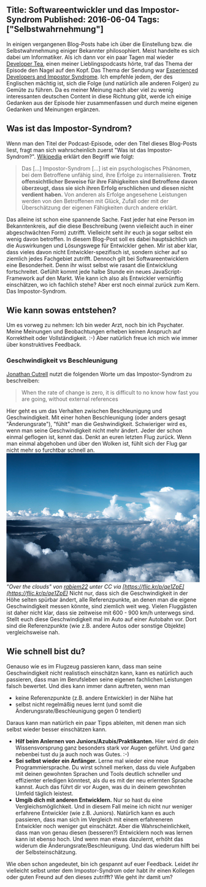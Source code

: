 Title: Softwareentwickler und das Impostor-Syndrom
Published: 2016-06-04
Tags: ["Selbstwahrnehmung"]
---
In einigen vergangenen Blog-Posts habe ich über die Einstellung bzw. die Selbstwahrnehmung einiger Bekannter philosophiert. Meist handelte es sich dabei um Informatiker. Als ich dann vor ein paar Tagen mal wieder [Developer Tea](http://spec.fm/podcasts/developer-tea), einen meiner Lieblingspodcasts hörte, traf das Thema der Episode den Nagel auf den Kopf.
Das Thema der Sendung war [Experienced Developers and Impostor Syndrome](http://spec.fm/podcasts/developer-tea/32884). Ich empfehle jedem, der des Englischen mächtig ist, sich die Folge (und natürlich alle anderen Folgen) zu Gemüte zu führen. Da es meiner Meinung nach aber viel zu wenig interessanten deutschen Content in diese Richtung gibt, werde ich einige Gedanken aus der Episode hier zusammenfassen und durch meine eigenen Gedanken und Meinungen ergänzen.

## Was ist das Impostor-Syndrom?
Wenn man den Titel der Podcast-Episode, oder den Titel dieses Blog-Posts liest, fragt man sich wahrscheinlich zuerst &quot;Was ist das Impostor-Syndrom?&quot;<!-- Read More -->.
[Wikipedia](https://de.wikipedia.org/wiki/Hochstapler-Syndrom) erklärt den Begriff wie folgt:

> Das [...] Impostor-Syndrom [...] ist ein psychologisches Phänomen, bei dem Betroffene unfähig sind, ihre Erfolge zu internalisieren. **Trotz offensichtlicher Beweise für ihre Fähigkeiten sind Betroffene davon überzeugt, dass sie sich ihren Erfolg erschlichen und diesen nicht verdient haben.** 
> Von anderen als Erfolge angesehene Leistungen werden von den Betroffenen mit Glück, Zufall oder mit der Überschätzung der eigenen Fähigkeiten durch andere erklärt.

Das alleine ist schon eine spannende Sache. Fast jeder hat eine Person im Bekanntenkreis, auf die diese Beschreibung (wenn vielleicht auch in einer abgeschwächten Form) zutrifft. Vielleicht seht ihr euch ja sogar selbst ein wenig davon betroffen.
In diesem Blog-Post soll es dabei hauptsächlich um die Auswirkungen und Lösungswege für Entwickler gehen. Mir ist aber klar, dass vieles davon nicht Entwickler-spezifisch ist, sondern sicher auf so ziemlich jedes Fachgebiet zutrifft.
Dennoch gilt bei Softwareentwicklern eine Besonderheit. Denn ihr wisst selbst wie rasant die Entwicklung fortschreitet. Gefühlt kommt jede halbe Stunde ein neues JavaScript-Framework auf den Markt. Wie kann ich also als Entwickler vernünftig einschätzen, wo ich fachlich stehe?
Aber erst noch einmal zurück zum Kern. Das Impostor-Syndrom.

## Wie kann sowas entstehen?
Um es vorweg zu nehmen: Ich bin weder Arzt, noch bin ich Psychater. Meine Meinungen und Beobachtungen erheben keinen Anspruch auf Korrektheit oder Vollständigkeit. :-) Aber natürlich freue ich mich wie immer über konstruktives Feedback.

### Geschwindigkeit vs Beschleunigung
[Jonathan Cutrell](https://twitter.com/JCutrell) nutzt die folgenden Worte um das Impostor-Syndrom zu beschreiben:

> When the rate of change is zero, it is difficult to no know how fast you are going, without external references

Hier geht es um das Verhalten zwischen Beschleunigung und Geschwindigkeit. Mit einer hohen Beschleunigung (oder anders gesagt &quot;Änderungsrate&quot;), &quot;fühlt&quot; man die Geshwindigkeit.
Schwieriger wird es, wenn man seine Geschwindigkeit nicht mehr ändert. Jeder der schon einmal geflogen ist, kennt das. Denkt an euren letzten Flug zurück. Wenn man einmal abgehoben und über den Wolken ist, fühlt sich der Flug gar nicht mehr so furchtbar schnell an.
![Ueber den Wolken](../images/impostor-syndrom/UeberDenWolken.jpg)
*&quot;Over the clouds&quot; von [rabiem22](https://www.flickr.com/photos/rabiem/) unter CC via [https://flic.kr/p/qe1ZpE](https://flic.kr/p/qe1ZpE)*
Nicht nur, dass sich die Geschwindigkeit in der Höhe selten spürbar ändert, alle Referenzpunkte, an denen man die eigene Geschwindigkeit messen könnte, sind ziemlich weit weg. Vielen Fluggästen ist daher nicht klar, dass sie zeitweise mit 600 - 900 km/h unterwegs sind. Stellt euch diese Geschwindigkeit mal im Auto auf einer Autobahn vor. Dort sind die Referenzpunkte (wie z.B. andere Autos oder sonstige Objekte) vergleichsweise nah.

## Wie schnell bist du?
Genauso wie es im Flugzeug passieren kann, dass man seine Geschwindigkeit nicht realistisch einschätzn kann, kann es natürlich auch passieren, dass man im Berufsleben seine eigenen fachlichen Leistungen falsch bewertet. Und dies kann immer dann auftreten, wenn man

* keine Referenzpunkte (z.B. andere Entwickler) in der Nähe hat
* selbst nicht regelmäßig neues lernt (und somit die Änderungsrate/Beschleunigung gegen 0 tendiert)

Daraus kann man natürlich ein paar Tipps ableiten, mit denen man sich selbst wieder besser einschätzen kann.

* **Hilf beim Anlernen von Juniors/Azubis/Praktikanten.** Hier wird dir dein Wissensvorsprung ganz besonders stark vor Augen geführt. Und ganz nebenbei tust du ja auch noch was Gutes. :-)
* **Sei selbst wieder ein Anfänger.** Lerne mal wieder eine neue Programmiersprache. Du wirst schnell merken, dass du viele Aufgaben mit deinen gewohnten Sprachen und Tools deutlich schneller und effizienter erledigen könntest, als du es mit der neu erlernten Sprache kannst. Auch das führt dir vor Augen, was du in deinem gewohnten Umfeld täglich leistest.
* **Umgib dich mit anderen Entwicklern.** Nur so hast du eine Vergleichsmöglichkeit. Und in diesem Fall meine ich nicht nur weniger erfahrene Entwickler (wie z.B. Juniors). Natürlich kann es auch passieren, dass man sich im Vergleich mit einem erfahreneren Entwickler noch weniger gut einschätzt. Aber die Wahrscheinlichkeit, dass man von genau diesen (besseren?) Entwicklern noch was lernen kann ist ebenso hoch. Und wenn man etwas dazulernt, erhöht das widerum die Änderungsrate/Beschleunigung. Und das wiederum hilft bei der Selbsteinschätzung.

Wie oben schon angedeutet, bin ich gespannt auf euer Feedback. Leidet ihr vielleicht selbst unter dem Impostor-Syndrom oder habt ihr einen Kollegen oder guten Freund auf den dieses zutrifft? Wie geht ihr damit um?

